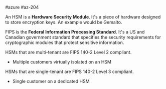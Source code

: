 #azure #az-204 

An HSM is a **Hardware Security Module**.
It's a piece of hardware designed to store encryption keys.
An example would be Gemalto.

FIPS is the **Federal Information Processing Standard**.
It's a US and Canadian government standard that specifies the security requirements for cryptographic modules that protect sensitive information.

HSMs that are multi-tenant are FIPS 140-2 Level 2 compliant.
- Multiple customers virtually isolated on an HSM

HSMs that are single-tenant are FIPS 140-2 Level 3 compliant.
- Single customer on a dedicated HSM